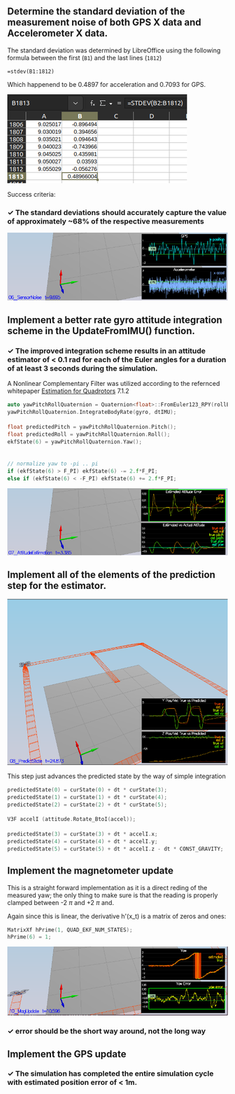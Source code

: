 ## Determine the standard deviation of the measurement noise of both GPS X data and Accelerometer X data.

The standard deviation was determined by LibreOffice using the following formula between the first (`B1`) and the last lines (`1812`)
```excel
=stdev(B1:1812)
```
Which happenend to be 0.4897 for acceleration and 0.7093 for GPS.

![Sensor Noise](./images/06_sensornoise2.png)

Success criteria: 
 ### &check; The standard deviations should accurately capture the value of approximately ~68% of the respective measurements 

![Sensor Noise](./images/06_sensornoise.png)


## Implement a better rate gyro attitude integration scheme in the UpdateFromIMU() function.

### &check; The improved integration scheme results in an attitude estimator of < 0.1 rad for each of the Euler angles for a duration of at least 3 seconds during the simulation.

A Nonlinear Complementary Filter was utilized according to the refernced whitepaper [Estimation for Quadrotors](https://www.overleaf.com/project/5c34caab7ecefc04087273b9) 7.1.2



```cpp
auto yawPitchRollQuaternion = Quaternion<float>::FromEuler123_RPY(rollEst, pitchEst, ekfState(6));
yawPitchRollQuaternion.IntegrateBodyRate(gyro, dtIMU);

float predictedPitch = yawPitchRollQuaternion.Pitch();
float predictedRoll = yawPitchRollQuaternion.Roll();
ekfState(6) = yawPitchRollQuaternion.Yaw();


// normalize yaw to -pi .. pi
if (ekfState(6) > F_PI) ekfState(6) -= 2.f*F_PI;
else if (ekfState(6) < -F_PI) ekfState(6) += 2.f*F_PI;
```

![Attitude Estimation](./images/07_AttitudeEst.png)

## Implement all of the elements of the prediction step for the estimator.

![Predict State](./images/08_predictState.png)

This step just advances the predicted state by the way of simple integration
```cpp
predictedState(0) = curState(0) + dt * curState(3);
predictedState(1) = curState(1) + dt * curState(4);
predictedState(2) = curState(2) + dt * curState(5);

V3F accelI (attitude.Rotate_BtoI(accel));

predictedState(3) = curState(3) + dt * accelI.x;
predictedState(4) = curState(4) + dt * accelI.y;
predictedState(5) = curState(5) + dt * accelI.z - dt * CONST_GRAVITY;
```
## Implement the magnetometer update

This is a straight forward implementation as it is a direct reding of the measured yaw; the only thing to make sure is that the reading is properly clamped between -2 $\pi$ and +2 $\pi$ and.

Again since this is linear, the derivative h'(x_t) is a matrix of zeros and ones: 
```cpp
MatrixXf hPrime(1, QUAD_EKF_NUM_STATES);
hPrime(6) = 1;
```

![Magnetometer Update](./images/10_MagUpdate.png)  
### &check; error should be the short way around, not the long way

## Implement the GPS update


### &check; The simulation has completed the entire simulation cycle with estimated position error of < 1m.
